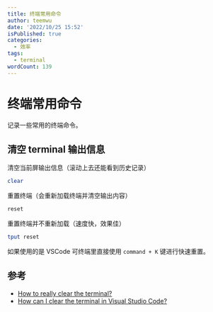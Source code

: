 ```yaml
---
title: 终端常用命令
author: teemwu
date: '2022/10/25 15:52'
isPublished: true
categories:
  - 效率
tags:
  - terminal
wordCount: 139
---
```


# 终端常用命令
记录一些常用的终端命令。

## 清空 terminal 输出信息
清空当前屏输出信息（滚动上去还能看到历史记录）
```bash
clear
```
重置终端（会重新加载终端并清空输出内容）
```bash
reset
```
重置终端并不重新加载（速度快，效果佳）
```bash
tput reset
```
如果使用的是 VSCode 可终端里直接使用 `command + K` 键进行快速重置。

## 参考
- [How to really clear the terminal?](https://askubuntu.com/a/25079)
- [How can I clear the terminal in Visual Studio Code?](https://stackoverflow.com/a/48713754/8897313)
